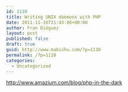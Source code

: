 ```yaml
---
id: 1110
title: Writing UNIX daemons with PHP
date: 2011-11-16T21:43:06+00:00
author: Fran Diéguez
layout: post
published: false
draft: true
guid: http://www.mabishu.com/?p=1110
permalink: /?p=1110
categories:
  - Uncategorized
---
```

<a href="http://www.amazium.com/blog/php-in-the-dark">http://www.amazium.com/blog/php-in-the-dark</a>

